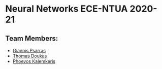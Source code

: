 # Neural Networks ECE-NTUA 2020-21

## Team Members:

* [Giannis Psarras](https://github.com/giannispsarr)
* [Thomas Doukas](https://github.com/ThomasDoukas)
* [Phoevos Kalemkeris](https://github.com/phoevos)

